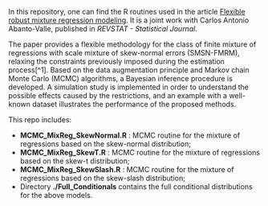 In this repository, one can find the R routines used in the article [Flexible robust mixture regression modeling](https://doi.org/10.57805/revstat.v20i1.365). It is a joint work with Carlos Antonio Abanto-Valle, published in _REVSTAT - Statistical Journal_.

The paper provides a flexible methodology for the class of finite mixture of regressions with scale mixture of skew-normal errors (SMSN-FMRM), relaxing the constraints previously imposed during the estimation process[^1]. Based on the data augmentation principle and Markov chain Monte Carlo (MCMC) algorithms, a Bayesian inference procedure is developed. A simulation study is implemented in order to understand the possible effects caused by the restrictions, and an example with a well-known dataset illustrates the performance of the proposed methods.

This repo includes:

- **MCMC_MixReg_SkewNormal.R** : MCMC routine for the mixture of regressions based on the skew-normal distribution;
- **MCMC_MixReg_SkewT.R** : MCMC routine for the mixture of regressions based on the skew-t distribution;
- **MCMC_MixReg_SkewSlash.R** : MCMC routine for the mixture of regressions based on the skew-slash distribution;
- Directory **./Full_Conditionals** contains the full conditional distributions for the above models.
